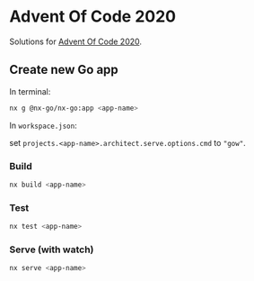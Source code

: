 # Advent Of Code 2020

Solutions for [Advent Of Code 2020](https://adventofcode.com/2020).

## Create new Go app

In terminal:

```bash
nx g @nx-go/nx-go:app <app-name>
```

In `workspace.json`:

set `projects.<app-name>.architect.serve.options.cmd` to `"gow"`.

### Build

```bash
nx build <app-name>
```

### Test

```bash
nx test <app-name>
```

### Serve (with watch)

```bash
nx serve <app-name>
```